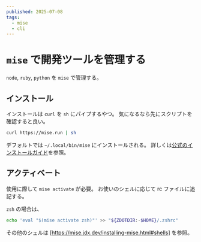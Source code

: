```yaml
---
published: 2025-07-08
tags:
  - mise
  - cli
---
```


# `mise` で開発ツールを管理する

`node`, `ruby`, `python` を `mise` で管理する。

## インストール

インストールは `curl` を `sh` にパイプするやつ。
気になるなら先にスクリプトを確認すると良い。

```bash
curl https://mise.run | sh
```

デフォルトでは `~/.local/bin/mise` にインストールされる。
詳しくは[公式のインストールガイド](https://mise.jdx.dev/installing-mise.html)を参照。

## アクティベート

使用に際して `mise activate` が必要。
お使いのシェルに応じて rc ファイルに追記する。

`zsh` の場合は、

```bash
echo 'eval "$(mise activate zsh)"' >> "${ZDOTDIR:-$HOME}/.zshrc"
```

その他のシェルは [https://mise.jdx.dev/installing-mise.html#shells] を参照。
